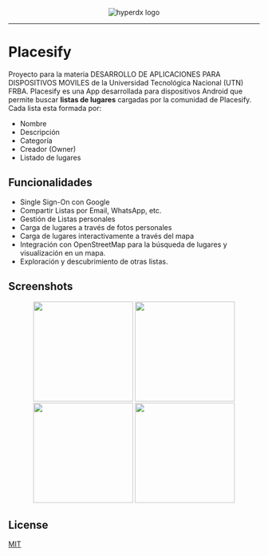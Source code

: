 <p align="center">
	<picture>
	  <img alt="hyperdx logo" src="https://github.com/UTN-FRBA-Mobile/Placesify/blob/main/app/src/main/res/drawable/splash_placesify.png?raw=true">
	</picture>
</p>

---

# Placesify

Proyecto para la materia DESARROLLO DE APLICACIONES PARA DISPOSITIVOS MOVILES de la Universidad Tecnológica Nacional (UTN) FRBA.
Placesify es una App desarrollada para dispositivos Android que permite buscar **listas de lugares** cargadas por la comunidad de Placesify. Cada lista esta formada por:

- Nombre
- Descripción
- Categoría
- Creador (Owner)
- Listado de lugares

## Funcionalidades

- Single Sign-On con Google
- Compartir Listas por Email, WhatsApp, etc.
- Gestión de Listas personales
- Carga de lugares a través de fotos personales
- Carga de lugares interactivamente a través del mapa
- Integración con OpenStreetMap para la búsqueda de lugares y visualización en un mapa.
- Exploración y descubrimiento de otras listas.

## Screenshots

<p align="center">
	<picture>
	  <img width="200" src="https://github.com/UTN-FRBA-Mobile/Placesify/blob/main/app/src/main/res/drawable/Screen1.png?raw=true">
	</picture>
	<picture>
	  <img width="200" src="https://github.com/UTN-FRBA-Mobile/Placesify/blob/main/app/src/main/res/drawable/Screen2.png?raw=true">
	</picture>
	<picture>
	  <img width="200" src="https://github.com/UTN-FRBA-Mobile/Placesify/blob/main/app/src/main/res/drawable/Screen3.png?raw=true">
	</picture>
	<picture>
	  <img width="200" src="https://github.com/UTN-FRBA-Mobile/Placesify/blob/main/app/src/main/res/drawable/Screen4.png?raw=true">
	</picture>
</p>

## License

[MIT](/LICENSE)
